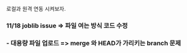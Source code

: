 로컬과 원격 연동 시켜보자.
### 11/18 joblib issue => 파일 여는 방식 코드 수정
### - 대용량 파일 업로드 => merge 와 HEAD가 가리키는 branch 문제 